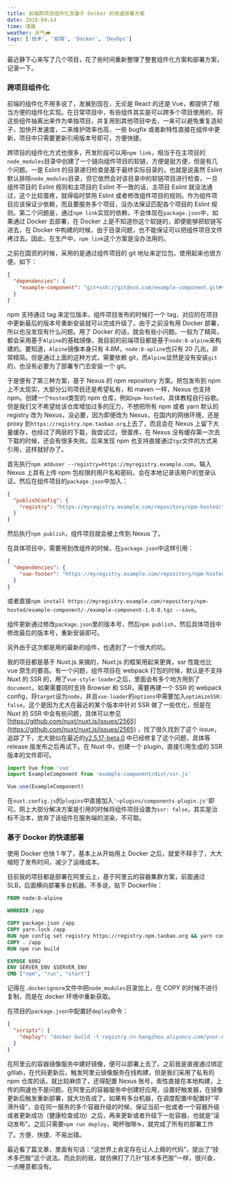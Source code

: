 ```yaml
---
title: 前端跨项目组件化及基于 Docker 的快速部署方案
date: 2018-04-14
time: 凌晨
weather: 天气🌧
tags: ['技术', '前端', 'Docker', 'DevOps']
---
```


最近静下心来写了几个项目，花了些时间重新整理了整套组件化方案和部署方案，记录一下。

### 跨项目组件化

前端的组件化不用多说了，发展到现在，无论是 React 的还是 Vue，都提供了相当方便的组件化实现。在日常项目中，有些组件其实是可以跨多个项目使用的，将这些组件抽离出来作为单独项目，并复用到其他项目中去，一来可以避免重复造轮子，加快开发速度，二来维护效率也高，一些 bugfix 或者新特性直接在组件中更新，项目中只需要更新引用版本号即可，方便快捷。

跨项目的组件化方式也很多，开发阶段可以用`npm link`，相当于在主项目的`node_modules`目录中创建了一个链向组件项目的软链，方便是挺方便，但是有几个问题。一是 Eslint 的目录递归检查是基于最终实际目录的，也就是说虽然 Eslint 默认排除`node_modules`目录，但它依然会对该目录中的软链项目进行检查，一旦组件项目的 Eslint 规则和主项目的 Eslint 不一致的话，主项目 Eslint 就没法通过，这个比较蛋疼，就得临时禁用 Eslint 或者修改组件项目的规则。作为组件项目应该保证少依赖，而且要服务多个项目，没办法保证匹配各个项目的 Eslint 规则。第二个问题是，通过`npm link`实现的依赖，不会体现在`package.json`中，如果通过 Docker 去部署，在 Docker 上是不知道你这个软链的，即便能够把软链写进去，在 Docker 中构建的时候，由于目录问题，也不能保证可以把组件项目文件拷过去。因此，在生产中，`npm link`这个方案是没办法用的。

之前在国资的时候，采用的是通过组件项目的 git 地址来定位包，使用起来也很方便。如下：

```json
{
  "dependencies": {
    "example-component": "git+ssh://git@xxx.com/example-component.git#v1.0.0"
  }
}
```

npm 支持通过 tag 来定位版本，组件项目发布的时候打一个 tag，对应的在项目中更新最后的版本号重新安装就可以完成升级了。由于之前没有用 Docker 部署，所以也没发现有什么问题。用了 Docker 的话，就会有些小问题。一般为了精简，都会采用基于`Alpine`的基础镜像，我目前的前端项目都是基于`node:8-alpine`来构建的。要知道，`Alpine`镜像本身只有 4.8M，`node:8-apline`也只有 20 几兆，非常精简。但是通过上面的这种方式，需要依赖 git，而`Alpine`显然是没有安装`git`的，也没有必要为了部署专门去安装一个 git。

于是便有了第三种方案，基于 Nexus 的 npm repository 方案。把包发布到 npm 上不太现实，大部分公司项目还是希望私有，和 maven 一样，Nexus 也支持 npm。创建一个`hosted`类型的 npm 仓库，例如`npm-hosted`，具体教程自行谷歌。但是我们又不希望给该仓库增加过多的压力，不想把所有 npm 或者 yarn 默认的 registry 改为 Nexus，没必要，因为即便改为 Nexus，在国内的网络环境，还是 proxy 到`https://registry.npm.taobao.org`上去了，而且会在 Nexus 上留下大量缓存，也经过了两层的下载，我尝试过，很蛋疼，在 Nexus 没有缓存第一次去下载的时候，还会有很多失败。后来发现 npm 也支持直接通过`tgz`文件的方式来引用，这样就好办了。

首先执行`npm adduser --registry=https://myregistry.example.com`，输入 Nexus 上具有上传 npm 包权限的用户名和密码，会在本地记录该用户的登录认证。然后在组件项目的`package.json`中加入：

```json
{
  "publishConfig": {
    "registry": "https://myregistry.example.com/repository/npm-hosted/"
  }
}
```

然后执行`npm publish`，组件项目就会被上传到 Nexus 了。

在具体项目中，需要用到改组件的时候，在`package.json`中这样引用：

```json
{
  "dependencies": {
    "vue-footer": "https://myregistry.example.com/repository/npm-hosted/example-component/-/example-component-1.0.0.tgz"
  }
}
```

或者直接`npm install https://myregistry.example.com/repository/npm-hosted/example-component/-/example-component-1.0.0.tgz --save`。

组件更新通过修改`package.json`里的版本号，然后`npm publish`，然后具体项目中修改最后的版本号，重新安装即可。

另外由于这次都是用的最新的组件，也遇到了一个很大的坑。

我的项目都是基于 Nuxt.js 来搞的，Nuxt.js 的框架用起来更爽，ssr 性能也比 vue 原生的要高。有一个问题，组件项目在 webpack 打包的时候，默认是不支持 Nuxt 的 SSR 的，用了`vue-style-loader`之后，里面会有多个地方用到了`document`。如果需要同时支持 Browser 和 SSR，需要再建一个 SSR 的 webpack config，将`target`设为`node`，并且`vue-loader`的`options`中需要加入`optimizeSSR: false`，这个是因为尤大在最近的某个版本中针对 SSR 做了一些优化，但是在 Nuxt 的 SSR 中会有些问题，具体可以参见[https://github.com/nuxt/nuxt.js/issues/2565](https://github.com/nuxt/nuxt.js/issues/2565) ，找了很久找到了这个 issue，追踪了下，尤大貌似在最近的[v2.5.17-beta.0](https://github.com/vuejs/vue/commit/9b22d86ab315a3c6061a6a4776eab1964304f92e) 中已经修复了这个问题，具体等 release 版发布之后再试下。在 Nuxt 中，创建一个 plugin，直接引用生成的 SSR 版本的文件即可。

```javascript
import Vue from 'vue'
import ExampleComponent from 'example-component/dist/ssr.js'

Vue.use(ExampleComponent)
```

在`nuxt.config.js`的`plugins`中直接加入`'~plugins/components-plugin.js'`即可。网上大部分解决方案是引用的时候将组件项目设置为`ssr: false`，其实是治标不治本，放弃了该组件在服务端的渲染，不可取。

### 基于 Docker 的快速部署

使用 Docker 也快 1 年了，基本上从开始用上 Docker 之后，就爱不释手了，大大缩短了发布时间，减少了运维成本。

目前我的项目都是部署在阿里云上，基于阿里云的容器集群方案，前面通过 SLB，后面横向部署多台机器。不多说，贴下 Dockerfile：

```dockerfile
FROM node:8-alpine

WORKDIR /app

COPY package.json /app
COPY yarn.lock /app
RUN npm config set registry https://registry.npm.taobao.org && yarn config set registry https://registry.npm.taobao.org && yarn install
COPY . /app
RUN npm run build

EXPOSE 6002
ENV SERVER_ENV $SERVER_ENV
CMD ["npm", "run", "start"]
```

记得在`.dockerignore`文件中把`node_modules`目录加上，在 COPY 的时候不进行复制，而是在 docker 环境中重新获取。

在项目的`package.json`中配置好`deploy`命令：

```json
{
  "scripts": {
    "deploy": "docker build -t registry.cn-hangzhou.aliyuncs.com/your-name/example-project:$npm_package_version -t registry.cn-hangzhou.aliyuncs.com/your-name/example-project:latest . && docker push registry.cn-hangzhou.aliyuncs.com/your-name/example-project:$npm_package_version && docker push registry.cn-hangzhou.aliyuncs.com/your-name/example-project:latest"
  }
}
```

在阿里云的容器镜像服务中建好镜像，便可以部署上去了。之前我是直接通过绑定 gitlab，在代码更新后，触发阿里云镜像服务在线构建，但是我们采用了私有的 npm 仓库的话，就比较麻烦了，还得配置 Nexus 账号，索性直接在本地构建，上传的网速也不是问题。在阿里云的容器服务中创建好应用，设置好触发器，在镜像更新后触发重新部署，就大功告成了。如果有多台机器，在调度配置中配置好“平滑升级”，会在同一服务的多个容器升级的时候，保证当前一批或者一个容器升级或者更新成功（健康检查成功）之后，再来更新或者升级下一批容器，也就是“滚动发布”。之后只需要`npm run deploy`，喝杯咖啡☕️，就完成了所有的部署工作了。方便、快捷、不易出错。

最近看了篇文章，里面有句话：“这世界上肯定存在让人上瘾的代码”，提出了“技术多巴胺”这个说法。而此刻的我，就仿佛打了几针“技术多巴胺”一样，很兴奋，一点睡意都没有。
